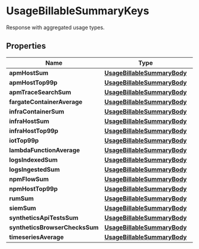 

# UsageBillableSummaryKeys

Response with aggregated usage types.
## Properties

Name | Type | Description | Notes
------------ | ------------- | ------------- | -------------
**apmHostSum** | [**UsageBillableSummaryBody**](UsageBillableSummaryBody.md) |  |  [optional]
**apmHostTop99p** | [**UsageBillableSummaryBody**](UsageBillableSummaryBody.md) |  |  [optional]
**apmTraceSearchSum** | [**UsageBillableSummaryBody**](UsageBillableSummaryBody.md) |  |  [optional]
**fargateContainerAverage** | [**UsageBillableSummaryBody**](UsageBillableSummaryBody.md) |  |  [optional]
**infraContainerSum** | [**UsageBillableSummaryBody**](UsageBillableSummaryBody.md) |  |  [optional]
**infraHostSum** | [**UsageBillableSummaryBody**](UsageBillableSummaryBody.md) |  |  [optional]
**infraHostTop99p** | [**UsageBillableSummaryBody**](UsageBillableSummaryBody.md) |  |  [optional]
**iotTop99p** | [**UsageBillableSummaryBody**](UsageBillableSummaryBody.md) |  |  [optional]
**lambdaFunctionAverage** | [**UsageBillableSummaryBody**](UsageBillableSummaryBody.md) |  |  [optional]
**logsIndexedSum** | [**UsageBillableSummaryBody**](UsageBillableSummaryBody.md) |  |  [optional]
**logsIngestedSum** | [**UsageBillableSummaryBody**](UsageBillableSummaryBody.md) |  |  [optional]
**npmFlowSum** | [**UsageBillableSummaryBody**](UsageBillableSummaryBody.md) |  |  [optional]
**npmHostTop99p** | [**UsageBillableSummaryBody**](UsageBillableSummaryBody.md) |  |  [optional]
**rumSum** | [**UsageBillableSummaryBody**](UsageBillableSummaryBody.md) |  |  [optional]
**siemSum** | [**UsageBillableSummaryBody**](UsageBillableSummaryBody.md) |  |  [optional]
**syntheticsApiTestsSum** | [**UsageBillableSummaryBody**](UsageBillableSummaryBody.md) |  |  [optional]
**syntheticsBrowserChecksSum** | [**UsageBillableSummaryBody**](UsageBillableSummaryBody.md) |  |  [optional]
**timeseriesAverage** | [**UsageBillableSummaryBody**](UsageBillableSummaryBody.md) |  |  [optional]



